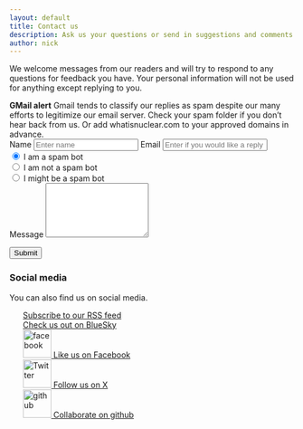 ```yaml
---
layout: default
title: Contact us
description: Ask us your questions or send in suggestions and comments
author: nick
---
```


<div class="row">
<div class="col-md-8" markdown="1">

We welcome messages from our readers and will try to respond to any questions
for feedback you have. Your personal information will not be used for anything
except replying to you.

<div class="alert alert-success" role="alert">
<strong><span class="badge bg-danger ">GMail alert</span></strong>
Gmail tends to classify our replies as spam despite our many efforts to
legitimize our email server. Check your spam folder if you don&rsquo;t hear back
from us. Or add <span class="font-monospace">whatisnuclear.com</span> to your
approved domains in advance.
</div>
</div>
</div>
<div class="row">

<div class="col-md-6">    
<form class="form-horizontal" method="post" action="/cgi-bin/mail.py">
<div class="form-group">
<label for="contact_name">Name</label>
<input type="text" class="form-control" name="contact_name" id="contact_name" placeholder="Enter name">
<label for="contact_email">Email</label>
<input type="email" class="form-control" name="contact_email" id="contact_email" placeholder="Enter if you would like a reply">
<div class="radio">
<label>
<input type="radio" name="contact_spam" id="contact_spam1" value="Yes" checked tabindex="4"> I am a spam bot
</label>
</div>
<div class="radio">
<label>
<input type="radio" name="contact_spam" id="contact_spam2" value="No"  tabindex="4"> I am not a spam bot
</label>
</div>
<div class="radio">
<label>
<input type="radio" name="contact_spam" id="contact_spam3" value="Maybe"  tabindex="4"> I might be a spam bot
</label>
</div>
<label for="contact_message">Message</label>
<textarea class="form-control" name="contact_message" id="contact_message" rows="6"></textarea>
</div>

<button type="submit" class="btn btn-info">Submit</button>

</form>
</div>

<div class="col-md-6" markdown="1">

### Social media

You can also find us on social media.

<ul style="list-style-type: none;">
<li><a href="/feed.xml" title="Read our news"> <i class="fa fa-rss"></i> Subscribe to our RSS feed</a></li>
<li><a href="https://bsky.app/profile/whatisnuclear.com" title="See us on BlueSky">Check us out on BlueSky</a></li>
<li><a href="https://www.facebook.com/pages/Whatisnuclearcom/209141202434177" title = "Like us on Facebook" target="_blank"><img src="/img/FB-f-Logo__blue_50.png" alt="facebook" width="50"/> Like us on Facebook </a></li>
<li><a href="http://x.com/whatisnuclear" title="Follow us on twitter"><img
src="/img/twitter.png" width="50" alt="Twitter" /> Follow us on X</a>
</li>
<li> <a href="https://github.com/whatisnuclear" title = "Collaborate on GitHub"><img src="/img/GitHub-Mark-64px.png" alt="github" width="50"/> Collaborate on github</a> </li>
</ul>
</div>

</div>
